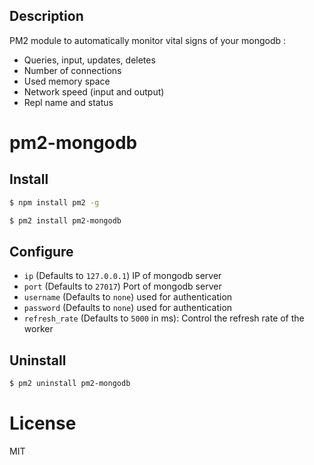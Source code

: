 ## Description

PM2 module to automatically monitor vital signs of your mongodb :

*   Queries, input, updates, deletes
*   Number of connections
*   Used memory space
*   Network speed (input and output)
*   Repl name and status

# pm2-mongodb

## Install

```bash
$ npm install pm2 -g

$ pm2 install pm2-mongodb
```

## Configure

*   `ip` (Defaults to `127.0.0.1`) IP of mongodb server
*   `port` (Defaults to `27017`) Port of mongodb server
*   `username` (Defaults to `none`) used for authentication
*   `password` (Defaults to `none`) used for authentication
*   `refresh_rate` (Defaults to `5000` in ms): Control the refresh rate of the worker

## Uninstall

```bash
$ pm2 uninstall pm2-mongodb
```

# License

MIT
